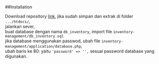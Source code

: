 ##Installation

Download repository <a href="<https://github.com/IlyanAzaLun/inventory-management/archive/refs/heads/main.zip>">link</a>, 
jika sudah simpan dan extrak di folder ``.../htdocs/``,<br>
jalankan sever, <br>
buat database dengan nama ``db_inventory``, import file ``inventory-management/db_inventory.sql`` <br>
jika database menggunakan passwod, ubah file ``inventory-management/application/database.php``,<br>
ubah baris ke 80: yaitu ``'password' => '',`` sesuai password database yang digunakan.